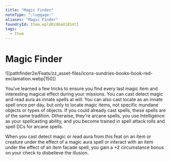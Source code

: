 ```yaml
---
title: "Magic Finder"
noteType: ":luggage:"
aliases: "Magic Finder"
foundryId: Item.epldRzd6aU18SVt1
tags:
  - Item
---
```


# Magic Finder
![[pathfinder2e/Feats/zz_asset-files/icons-sundries-books-book-red-exclamation.webp|150]]

You've learned a few tricks to ensure you find every last magic item and interesting magical effect during your missions. You can cast detect magic and read aura as innate spells at will. You can also cast locate as an innate spell once per day, but only to locate magic items, not specific mundane objects or types of objects. If you could already cast spells, these spells are of the same tradition. Otherwise, they're arcane spells, you use Intelligence as your spellcasting ability, and you become trained in spell attack rolls and spell DCs for arcane spells.

When you cast detect magic or read aura from this feat on an item or creature under the effect of a magic aura spell or interact with an item under the effect of an item facade spell, you gain a +2 circumstance bonus on your check to disbelieve the illusion.
